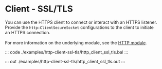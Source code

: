 # Client - SSL/TLS

You can use the HTTPS client to connect or interact with an HTTPS listener.
Provide the `http:ClientSecureSocket` configurations to the client to
initiate an HTTPS connection.<br/><br/>
For more information on the underlying module,
see the [HTTP module](https://docs.central.ballerina.io/ballerina/http/latest/).

::: code ./examples/http-client-ssl-tls/http_client_ssl_tls.bal :::

::: out ./examples/http-client-ssl-tls/http_client_ssl_tls.out :::